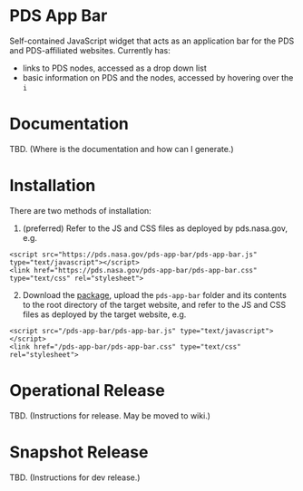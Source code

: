 # PDS App Bar
Self-contained JavaScript widget that acts as an application bar for the PDS and PDS-affiliated websites. Currently has:
-  links to PDS nodes, accessed as a drop down list
-  basic information on PDS and the nodes, accessed by hovering over the `i`

# Documentation

TBD. (Where is the documentation and how can I generate.)

# Installation

There are two methods of installation:
1. (preferred) Refer to the JS and CSS files as deployed by pds.nasa.gov, e.g.
```
<script src="https://pds.nasa.gov/pds-app-bar/pds-app-bar.js" type="text/javascript"></script>
<link href="https://pds.nasa.gov/pds-app-bar/pds-app-bar.css" type="text/css" rel="stylesheet">
```
2. Download the [package](https://github.com/NASA-PDS/pds-wds-web/releases/latest), upload the `pds-app-bar` folder and its contents to the root directory of the target website, and refer to the JS and CSS files as deployed by the target website, e.g.
```
<script src="/pds-app-bar/pds-app-bar.js" type="text/javascript"></script>
<link href="/pds-app-bar/pds-app-bar.css" type="text/css" rel="stylesheet">
```

# Operational Release

TBD. (Instructions for release. May be moved to wiki.)

# Snapshot Release

TBD. (Instructions for dev release.)
